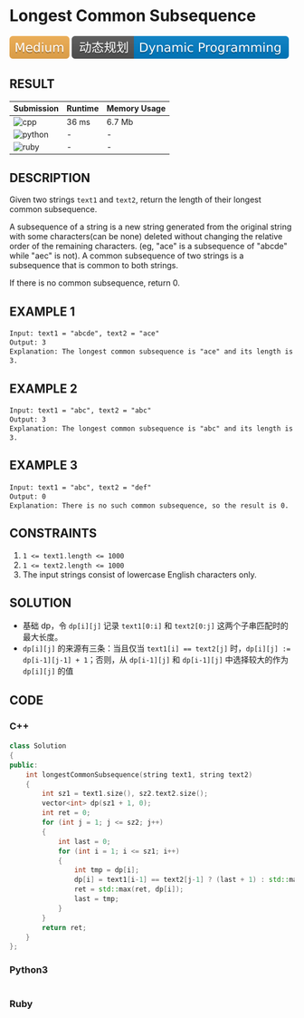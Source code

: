 # Longest Common Subsequence

![Medium](../../materials/-Medium-f0ad4e.svg) ![Dynamic_Programming](../../materials/动态规划-Dynamic_Programming-007ec6.svg)

## RESULT

| Submission                                                         | Runtime | Memory Usage |
| ------------------------------------------------------------------ | ------- | ------------ |
| ![cpp](https://img.shields.io/badge/leetcode1143-cpp-f34b7d.svg)   | 36 ms   | 6.7 Mb       |
| ![python](https://img.shields.io/badge/leetcode1143-py-3572A5.svg) | -       | -            |
| ![ruby](https://img.shields.io/badge/leetcode1143-rb-701516.svg)   | -       | -            |

## DESCRIPTION

Given two strings `text1` and `text2`, return the length of their longest common subsequence.

A subsequence of a string is a new string generated from the original string with some characters(can be none) deleted without changing the relative order of the remaining characters. (eg, "ace" is a subsequence of "abcde" while "aec" is not). A common subsequence of two strings is a subsequence that is common to both strings.

If there is no common subsequence, return 0.

## EXAMPLE 1

```plain
Input: text1 = "abcde", text2 = "ace" 
Output: 3  
Explanation: The longest common subsequence is "ace" and its length is 3.
```

## EXAMPLE 2

```plain
Input: text1 = "abc", text2 = "abc"
Output: 3
Explanation: The longest common subsequence is "abc" and its length is 3.
```

## EXAMPLE 3

```plain
Input: text1 = "abc", text2 = "def"
Output: 0
Explanation: There is no such common subsequence, so the result is 0.
```

## CONSTRAINTS

1. `1 <= text1.length <= 1000`
2. `1 <= text2.length <= 1000`
3. The input strings consist of lowercase English characters only.

## SOLUTION

* 基础 dp，令 `dp[i][j]` 记录 `text1[0:i]` 和 `text2[0:j]` 这两个子串匹配时的最大长度。
* `dp[i][j]` 的来源有三条：当且仅当 `text1[i] == text2[j]` 时，`dp[i][j] := dp[i-1][j-1] + 1`；否则，从 `dp[i-1][j]` 和 `dp[i-1][j]` 中选择较大的作为 `dp[i][j]` 的值

## CODE

### C++

```cpp
class Solution
{
public:
    int longestCommonSubsequence(string text1, string text2)
    {
        int sz1 = text1.size(), sz2.text2.size();
        vector<int> dp(sz1 + 1, 0);
        int ret = 0;
        for (int j = 1; j <= sz2; j++)
        {
            int last = 0;
            for (int i = 1; i <= sz1; i++)
            {
                int tmp = dp[i];
                dp[i] = text1[i-1] == text2[j-1] ? (last + 1) : std::max(dp[i-1], dp[i]);
                ret = std::max(ret, dp[i]);
                last = tmp;
            }
        }
        return ret;
    }
};
```

### Python3

```python
```

### Ruby


